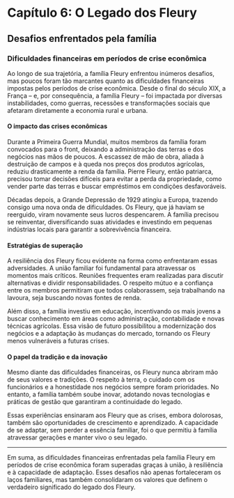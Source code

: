 
# Capítulo 6: O Legado dos Fleury

## Desafios enfrentados pela família

### Dificuldades financeiras em períodos de crise econômica

Ao longo de sua trajetória, a família Fleury enfrentou inúmeros desafios, mas poucos foram tão marcantes quanto as dificuldades financeiras impostas pelos períodos de crise econômica. Desde o final do século XIX, a França – e, por consequência, a família Fleury – foi impactada por diversas instabilidades, como guerras, recessões e transformações sociais que afetaram diretamente a economia rural e urbana.

#### O impacto das crises econômicas

Durante a Primeira Guerra Mundial, muitos membros da família foram convocados para o front, deixando a administração das terras e dos negócios nas mãos de poucos. A escassez de mão de obra, aliada à destruição de campos e à queda nos preços dos produtos agrícolas, reduziu drasticamente a renda da família. Pierre Fleury, então patriarca, precisou tomar decisões difíceis para evitar a perda da propriedade, como vender parte das terras e buscar empréstimos em condições desfavoráveis.

Décadas depois, a Grande Depressão de 1929 atingiu a Europa, trazendo consigo uma nova onda de dificuldades. Os Fleury, que já haviam se reerguido, viram novamente seus lucros despencarem. A família precisou se reinventar, diversificando suas atividades e investindo em pequenas indústrias locais para garantir a sobrevivência financeira.

#### Estratégias de superação

A resiliência dos Fleury ficou evidente na forma como enfrentaram essas adversidades. A união familiar foi fundamental para atravessar os momentos mais críticos. Reuniões frequentes eram realizadas para discutir alternativas e dividir responsabilidades. O respeito mútuo e a confiança entre os membros permitiram que todos colaborassem, seja trabalhando na lavoura, seja buscando novas fontes de renda.

Além disso, a família investiu em educação, incentivando os mais jovens a buscar conhecimento em áreas como administração, contabilidade e novas técnicas agrícolas. Essa visão de futuro possibilitou a modernização dos negócios e a adaptação às mudanças do mercado, tornando os Fleury menos vulneráveis a futuras crises.

#### O papel da tradição e da inovação

Mesmo diante das dificuldades financeiras, os Fleury nunca abriram mão de seus valores e tradições. O respeito à terra, o cuidado com os funcionários e a honestidade nos negócios sempre foram prioridades. No entanto, a família também soube inovar, adotando novas tecnologias e práticas de gestão que garantiram a continuidade do legado.

Essas experiências ensinaram aos Fleury que as crises, embora dolorosas, também são oportunidades de crescimento e aprendizado. A capacidade de se adaptar, sem perder a essência familiar, foi o que permitiu à família atravessar gerações e manter vivo o seu legado.

---

Em suma, as dificuldades financeiras enfrentadas pela família Fleury em períodos de crise econômica foram superadas graças à união, à resiliência e à capacidade de adaptação. Esses desafios não apenas fortaleceram os laços familiares, mas também consolidaram os valores que definem o verdadeiro significado do legado dos Fleury.
```

